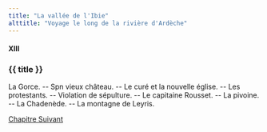 ```yaml
---
title: "La vallée de l'Ibie"
alttitle: "Voyage le long de la rivière d'Ardèche"
---
```


#### XIII

### {{ title }}

<div id="tltr">

La Gorce. -- Spn vieux château. -- Le curé et la nouvelle église. -- Les
protestants. -- Violation de sépulture. -- Le capitaine Rousset. -- La pivoine.
-- La Chadenède. -- La montagne de Leyris.

</div>

<div id="next">

[Chapitre Suivant](14.html)

</div>
